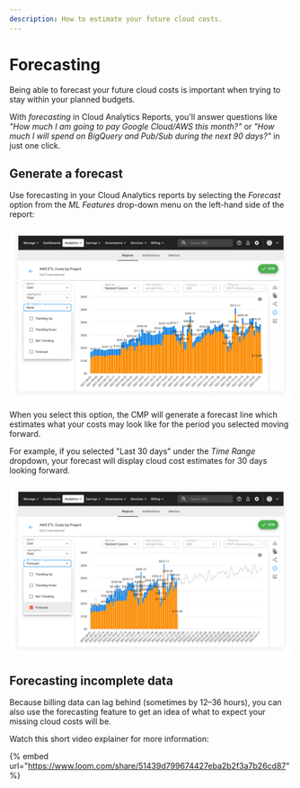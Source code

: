```yaml
---
description: How to estimate your future cloud costs.
---
```


# Forecasting

Being able to forecast your future cloud costs is important when trying to stay within your planned budgets.

With _forecasting_ in Cloud Analytics Reports, you'll answer questions like _"How much I am going to pay Google Cloud/AWS this month?"_ or _"How much I will spend on BigQuery and Pub/Sub during the next 90 days?"_ in just one click.

## Generate a forecast

Use forecasting in your Cloud Analytics reports by selecting the _Forecast_ option from the _ML Features_ drop-down menu on the left-hand side of the report:

![A screenshot showing you the _ML Features_ drop-down](../.gitbook/assets/cmp-report-ml-menu.png)

When you select this option, the CMP will generate a forecast line which estimates what your costs may look like for the period you selected moving forward.

For example, if you selected "Last 30 days" under the _Time Range_ dropdown, your forecast will display cloud cost estimates for 30 days looking forward.

![A screenshot of a forecast report](../.gitbook/assets/cmp-report-ml-forecast.png)

## Forecasting incomplete data

Because billing data can lag behind (sometimes by 12&ndash;36 hours), you can also use the forecasting feature to get an idea of what to expect your missing cloud costs will be.

Watch this short video explainer for more information:

{% embed url="https://www.loom.com/share/51439d799674427eba2b2f3a7b26cd87" %}
